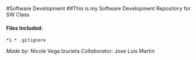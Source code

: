 #Software Development
##This is my Software Development Repository for SW Class
#### Files Included:
    *1.* .gitignore
_Made by:_ Nicole Vega Izurieta
_Collaborator:_ Jose Luis Martin 


